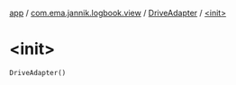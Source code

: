 [app](../../index.md) / [com.ema.jannik.logbook.view](../index.md) / [DriveAdapter](index.md) / [&lt;init&gt;](./-init-.md)

# &lt;init&gt;

`DriveAdapter()`